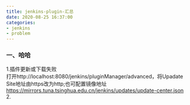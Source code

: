 ```yaml
---
title: jenkins-plugin-汇总
date: 2020-08-25 16:37:00
categories:
- jenkins
- problem
---
```

### 一、哈哈
1.插件更新或下载失败
<br>打开http://localhost:8080/jenkins/pluginManager/advanced，将Upadate Site地址由https改为http;也可配置镜像地址 https://mirrors.tuna.tsinghua.edu.cn/jenkins/updates/update-center.json
<br>2.
